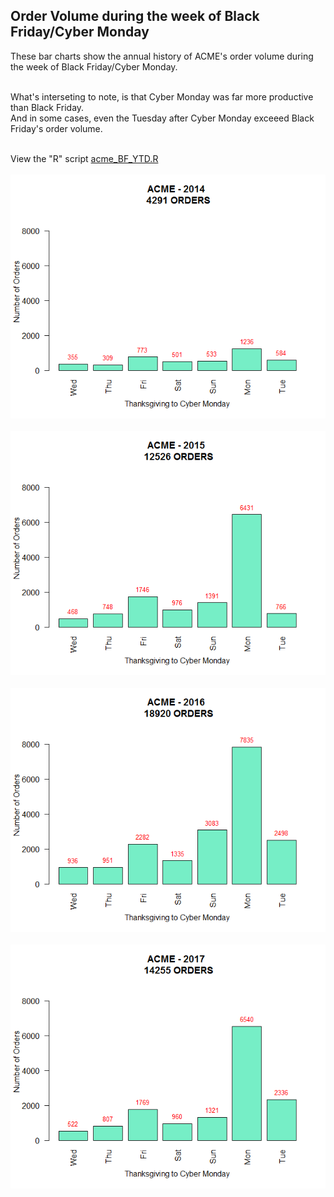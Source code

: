 ## Order Volume during the week of Black Friday/Cyber Monday
These bar charts show the annual history of ACME's order volume during the week of Black Friday/Cyber Monday.<br /><br />

What's interseting to note, is that Cyber Monday was far more productive than Black Friday.<br />
And in some cases, even the Tuesday after Cyber Monday exceeed Black Friday's order volume.<br /><br />

View the "R" script [acme_BF_YTD.R](/acme/weekly/acme_BF_YTD.R)
<br /><br />
<img src="https://github.com/recjo/r/blob/master/acme/weekly/acme_ytd_2014.png"><br /><br />
<img src="https://github.com/recjo/r/blob/master/acme/weekly/acme_ytd_2015.png"><br /><br />
<img src="https://github.com/recjo/r/blob/master/acme/weekly/acme_ytd_2016.png"><br /><br />
<img src="https://github.com/recjo/r/blob/master/acme/weekly/acme_ytd_2017.png"><br /><br />
   
